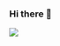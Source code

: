 ### Hi there 👋

<img align="left"> <img src="https://github-readme-stats.vercel.app/api?username=FsXVanilla&show_icons=true&theme=transparent"/>
<!--
- 🔭 I’m currently working on ...
- 🌱 I’m currently learning ...
- 👯 I’m looking to collaborate on ...
- 🤔 I’m looking for help with ...
- 💬 Ask me about ...
- 📫 How to reach me: ...
- 😄 Pronouns: ...
- ⚡ Fun fact: ...
-->
